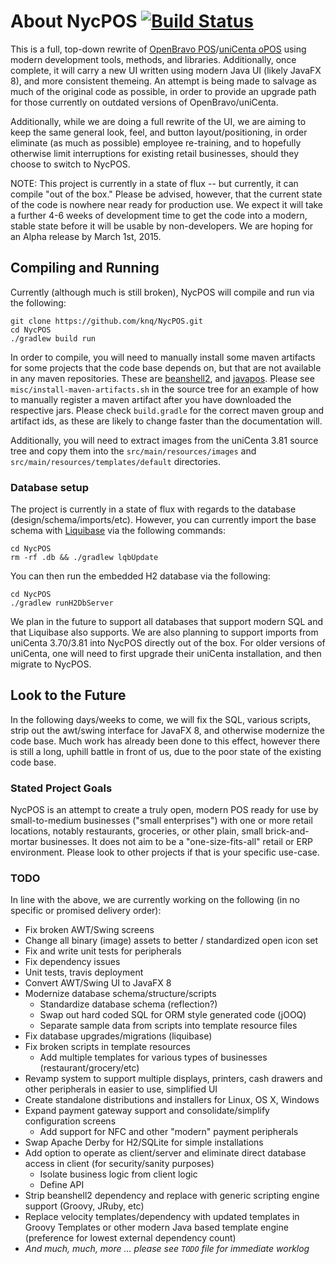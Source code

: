 # About NycPOS [![Build Status](https://travis-ci.org/knq/NycPOS.svg)](https://travis-ci.org/knq/NycPOS)
This is a full, top-down rewrite of [OpenBravo POS](http://www.openbravo.com/)/[uniCenta oPOS](http://www.unicenta.com/)
using modern development tools, methods, and libraries. Additionally, once
complete, it will carry a new UI written using modern Java UI (likely JavaFX
8), and more consistent themeing. An attempt is being made to salvage as much
of the original code as possible, in order to provide an upgrade path for those
currently on outdated versions of OpenBravo/uniCenta.

Additionally, while we are doing a full rewrite of the UI, we are aiming to
keep the same general look, feel, and button layout/positioning, in order
eliminate (as much as possible) employee re-training, and to hopefully
otherwise limit interruptions for existing retail businesses, should they
choose to switch to NycPOS.

NOTE: This project is currently in a state of flux -- but currently, it can
compile "out of the box." Please be advised, however, that the current state of
the code is nowhere near ready for production use. We expect it will take a
further 4-6 weeks of development time to get the code into a modern, stable
state before it will be usable by non-developers. We are hoping for an Alpha
release by March 1st, 2015.

## Compiling and Running

Currently (although much is still broken), NycPOS will compile and run via the
following:

    git clone https://github.com/knq/NycPOS.git
    cd NycPOS
    ./gradlew build run

In order to compile, you will need to manually install some maven artifacts for
some projects that the code base depends on, but that are not available in any
maven repositories. These are
[beanshell2](https://code.google.com/p/beanshell2/), and
[javapos](http://www.javapos.com/). Please see
`misc/install-maven-artifacts.sh` in the source tree for an example of how to
manually register a maven artifact after you have downloaded the respective
jars. Please check `build.gradle` for the correct maven group and artifact ids,
as these are likely to change faster than the documentation will.

Additionally, you will need to extract images from the uniCenta 3.81 source
tree and copy them into the `src/main/resources/images` and
`src/main/resources/templates/default` directories.

### Database setup

The project is currently in a state of flux with regards to the database
(design/schema/imports/etc). However, you can currently import the base schema
with [Liquibase](http://www.liquibase.org/) via the following commands:

    cd NycPOS
    rm -rf .db && ./gradlew lqbUpdate

You can then run the embedded H2 database via the following:

    cd NycPOS
    ./gradlew runH2DbServer

We plan in the future to support all databases that support modern SQL and that
Liquibase also supports. We are also planning to support imports from uniCenta
3.70/3.81 into NycPOS directly out of the box. For older versions of uniCenta,
one will need to first upgrade their uniCenta installation, and then migrate to
NycPOS.

## Look to the Future

In the following days/weeks to come, we will fix the SQL, various scripts,
strip out the awt/swing interface for JavaFX 8, and otherwise modernize the
code base. Much work has already been done to this effect, however there is
still a long, uphill battle in front of us, due to the poor state of the
existing code base.

### Stated Project Goals

NycPOS is an attempt to create a truly open, modern POS ready for use by
small-to-medium businesses ("small enterprises") with one or more retail
locations, notably restaurants, groceries, or other plain, small
brick-and-mortar businesses. It does not aim to be a "one-size-fits-all" retail
or ERP environment. Please look to other projects if that is your specific
use-case.

### TODO

In line with the above, we are currently working on the following (in no
specific or promised delivery order):

* Fix broken AWT/Swing screens
* Change all binary (image) assets to better / standardized open icon set
* Fix and write unit tests for peripherals
* Fix dependency issues
* Unit tests, travis deployment
* Convert AWT/Swing UI to JavaFX 8
* Modernize database schema/structure/scripts
  * Standardize database schema (reflection?)
  * Swap out hard coded SQL for ORM style generated code (jOOQ)
  * Separate sample data from scripts into template resource files
* Fix database upgrades/migrations (liquibase)
* Fix broken scripts in template resources
  * Add multiple templates for various types of businesses
    (restaurant/grocery/etc)
* Revamp system to support multiple displays, printers, cash drawers and other
  peripherals in easier to use, simplified UI
* Create standalone distributions and installers for Linux, OS X, Windows
* Expand payment gateway support and consolidate/simplify configuration screens
  * Add support for NFC and other "modern" payment peripherals
* Swap Apache Derby for H2/SQLite for simple installations
* Add option to operate as client/server and eliminate direct database access
  in client (for security/sanity purposes)
  * Isolate business logic from client logic
  * Define API
* Strip beanshell2 dependency and replace with generic scripting engine support
  (Groovy, JRuby, etc)
* Replace velocity templates/dependency with updated templates in Groovy
  Templates or other modern Java based template engine (preference for lowest
  external dependency count) 
* *And much, much, more ... please see `TODO` file for immediate worklog*
